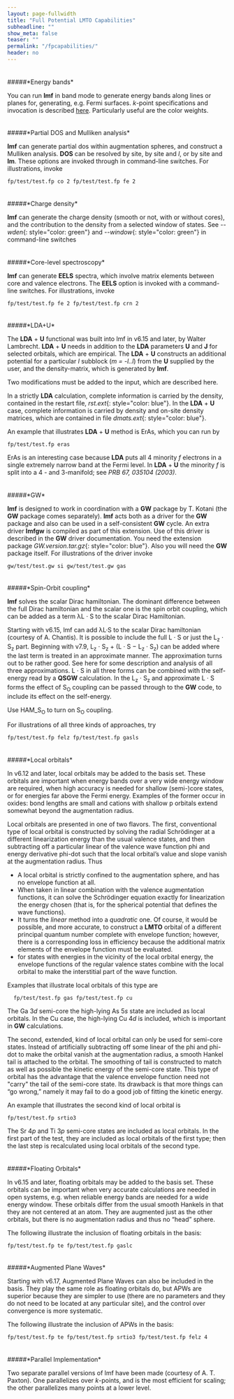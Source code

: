 ```yaml
---
layout: page-fullwidth
title: "Full Potential LMTO Capabilities"
subheadline: ""
show_meta: false
teaser: ""
permalink: "/fpcapabilities/"
header: no
---
```

<hr style="height:5pt; visibility:hidden;" />
#####*Energy bands*

You can run **lmf** in band mode to generate energy bands along lines or planes for, generating, e.g. Fermi surfaces.  *k*-point specifications and invocation is described [here](//). Particularly useful are the color weights.

<hr style="height:5pt; visibility:hidden;" />
#####*Partial DOS and Mulliken analysis*

**lmf** can generate partial dos within augmentation spheres, and construct a Mulliken analysis. **DOS** can be resolved by site, by site and *l*, or by site and **lm**. These options are invoked through in command-line switches. For illustrations, invoke

    fp/test/test.fp co 2 fp/test/test.fp fe 2

<hr style="height:5pt; visibility:hidden;" />
#####*Charge density*

**lmf** can generate the charge density (smooth or not, with or without cores), and the contribution to the density from a selected window of states. See *--wden*{: style="color: green"} and *--window*{: style="color: green"} in command-line switches

<hr style="height:5pt; visibility:hidden;" />
#####*Core-level spectroscopy*

**lmf** can generate **EELS** spectra, which involve matrix elements between core and valence electrons. The **EELS** option is invoked with a command-line switches. For illustrations, invoke

    fp/test/test.fp fe 2 fp/test/test.fp crn 2

<hr style="height:5pt; visibility:hidden;" />
#####*LDA+U*

The **LDA** + **U** functional was built into lmf in v6.15 and later, by Walter Lambrecht. **LDA** + **U** needs in addition to the **LDA** parameters **U** and **J** for selected orbitals, which are empirical. The **LDA** + **U** constructs an additional potential for a particular *l* subblock (*m = -l..l*) from the **U** supplied by the user, and the density-matrix, which is generated by **lmf**.

Two modifications must be added to the input, which are described here.

In a strictly **LDA** calculation, complete information is carried by the density, contained in the restart file, *rst.ext*{: style="color: blue"}. In the **LDA** + **U** case, complete information is carried by density and on-site density matrices, which are contained in file *dmats.ext*{: style="color: blue"}.

An example that illustrates **LDA** + **U** method is ErAs, which you can run by

    fp/test/test.fp eras

ErAs is an interesting case because **LDA** puts all 4 minority *f* electrons in a single extremely narrow band at the Fermi level. In **LDA** + **U** the minority *f* is split into a 4 - and 3-manifold; see *PRB 67, 035104 (2003)*.

<hr style="height:5pt; visibility:hidden;" />
#####*GW*

**lmf** is designed to work in coordination with a **GW** package by T. Kotani (the **GW** package comes separately). **lmf** acts both as a driver for the **GW** package and also can be used in a self-consistent **GW** cycle. An extra driver **lmfgw** is compiled as part of this extension. Use of this driver is described in the **GW** driver documentation. You need the extension package *GW.version.tar.gz*{: style="color: blue"}. Also you will need the **GW** package itself. For illustrations of the driver invoke

    gw/test/test.gw si gw/test/test.gw gas

<hr style="height:5pt; visibility:hidden;" />
#####*Spin-Orbit coupling*

**lmf** solves the scalar Dirac hamiltonian. The dominant difference between the full Dirac hamiltonian and the scalar one is the spin orbit coupling, which can be added as a term λL · S to the scalar Dirac Hamiltonian.

Starting with v6.15, lmf can add λL·S to the scalar Dirac hamiltonian (courtesy of A. Chantis). It is possible to include the full L · S or just the L<sub>z</sub> · S<sub>z</sub> part. Beginning with v7.9,   L<sub>z</sub> · S<sub>z</sub> + (L · S − L<sub>z</sub> · S<sub>z</sub>) can be added where the last term is treated in an approximate manner. The approximation turns out to be rather good. See here for some description and analysis of all three approximations. L · S in all three forms can be combined with the self-energy read by a **QSGW** calculation. In the L<sub>z</sub> · S<sub>z</sub> and approximate L · S forms the effect of S<sub>O</sub> coupling can be passed through to the **GW** code, to include its effect on the self-energy.

Use HAM_S<sub>O</sub> to turn on S<sub>O</sub> coupling.

For illustrations of all three kinds of approaches, try

    fp/test/test.fp felz fp/test/test.fp gasls

<hr style="height:5pt; visibility:hidden;" />
#####*Local orbitals*

In v6.12 and later, local orbitals may be added to the basis set. These orbitals are important when energy bands over a very wide energy window are required, when high accuracy is needed for shallow (semi-)core states, or for energies far above the Fermi energy. Examples of the former occur in oxides: bond lengths are small and cations with shallow p orbitals extend somewhat beyond the augmentation radius.

Local orbitals are presented in one of two flavors. The first, conventional type of local orbital is constructed by solving the radial Schrödinger at a different linearization energy than the usual valence states, and then subtracting off a particular linear of the valence wave function phi and energy derivative phi-dot such that the local orbital’s value and slope vanish at the augmentation radius. Thus

+ A local orbital is strictly confined to the augmentation sphere, and has no envelope function at all.
+ When taken in linear combination with the valence augmentation functions, it can solve the Schrödinger equation exactly for linearization the energy chosen (that is, for the spherical potential that defines the wave functions).
+ It turns the *linear* method into a *quadratic* one. Of course, it would be possible, and more accurate, to construct a **LMTO** orbital of a different principal quantum number complete with envelope function; however, there is a corresponding loss in efficiency because the additional matrix elements of the envelope function must be evaluated.
+ for states with energies in the vicinity of the local orbital energy, the envelope functions of the regular valence states combine with the local orbital to make the interstitial part of the wave function.  

Examples that illustrate local orbitals of this type are


      fp/test/test.fp gas fp/test/test.fp cu

The Ga 3*d* semi-core the high-lying As 5*s* state are included as local orbitals. In the Cu case, the high-lying Cu 4*d* is included, which is important in **GW** calculations.

The second, extended, kind of local orbital can only be used for semi-core states. Instead of artificially subtracting off some linear of the phi and phi-dot to make the orbital vanish at the augmentation radius, a smooth Hankel tail is attached to the orbital. The smoothing of tail is constructed to match as well as possible the kinetic energy of the semi-core state. This type of orbital has the advantage that the valence envelope function need not "carry" the tail of the semi-core state. Its drawback is that more things can “go wrong,” namely it may fail to do a good job of fitting the kinetic energy.

An example that illustrates the second kind of local orbital is

    fp/test/test.fp srtio3  

The Sr 4*p* and Ti 3*p* semi-core states are included as local orbitals. In the first part of the test, they are included as local orbitals of the first type; then the last step is recalculated using local orbitals of the second type.

<hr style="height:5pt; visibility:hidden;" />
#####*Floating Orbitals*

In v6.15 and later, floating orbitals may be added to the basis set. These orbitals can be important when very accurate calculations are needed in open systems, e.g. when reliable energy bands are needed for a wide energy window. These orbitals differ from the usual smooth Hankels in that they are not centered at an atom. They are augmented just as the other orbitals, but there is no augmentation radius and thus no “head” sphere.

The following illustrate the inclusion of floating orbitals in the basis:

    fp/test/test.fp te fp/test/test.fp gaslc

<hr style="height:5pt; visibility:hidden;" />
#####*Augmented Plane Waves*

Starting with v6.17, Augmented Plane Waves can also be included in the basis. They play the same role as floating orbitals do, but APWs are superior because they are simpler to use (there are no parameters and they do not need to be located at any particular site), and the control over convergence is more systematic.

The following illustrate the inclusion of APWs in the basis:

    fp/test/test.fp te fp/test/test.fp srtio3 fp/test/test.fp felz 4

<hr style="height:5pt; visibility:hidden;" />
#####*Parallel Implementation*

Two separate parallel versions of lmf have been made (courtesy of A. T. Paxton). One parallelizes over *k*-points, and is the most efficient for scaling; the other parallelizes many points at a lower level.

